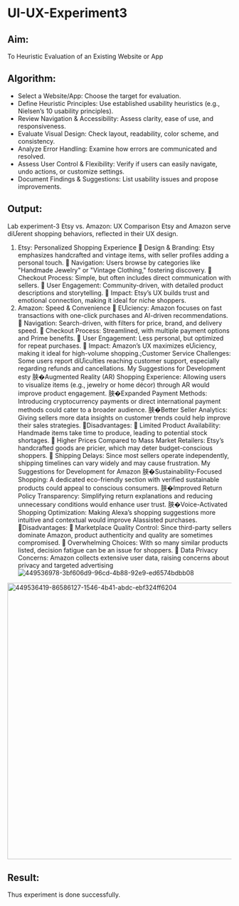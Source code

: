 # UI-UX-Experiment3

## Aim:
To Heuristic Evaluation of an Existing Website or App

## Algorithm:
- Select a Website/App: Choose the target for evaluation.
- Define Heuristic Principles: Use established usability heuristics (e.g., Nielsen’s 10 usability principles).
- Review Navigation & Accessibility: Assess clarity, ease of use, and responsiveness.
- Evaluate Visual Design: Check layout, readability, color scheme, and consistency.
- Analyze Error Handling: Examine how errors are communicated and resolved.
- Assess User Control & Flexibility: Verify if users can easily navigate, undo actions, or customize settings.
- Document Findings & Suggestions: List usability issues and propose improvements.

## Output:
 Lab experiment-3
Etsy vs. Amazon: UX Comparison
Etsy and Amazon serve diƯerent shopping behaviors, reflected in their UX design.
1. Etsy: Personalized Shopping Experience
 Design & Branding: Etsy emphasizes handcrafted and vintage items, with seller profiles adding a personal touch.
 Navigation: Users browse by categories like "Handmade Jewelry" or "Vintage Clothing," fostering discovery.
 Checkout Process: Simple, but often includes direct communication with sellers.
 User Engagement: Community-driven, with detailed product descriptions and storytelling.
 Impact: Etsy’s UX builds trust and emotional connection, making it ideal for niche shoppers.
2. Amazon: Speed & Convenience
 EƯiciency: Amazon focuses on fast transactions with one-click purchases and AI-driven recommendations.
 Navigation: Search-driven, with filters for price, brand, and delivery speed.
 Checkout Process: Streamlined, with multiple payment options and Prime benefits.
 User Engagement: Less personal, but optimized for repeat purchases.
 Impact: Amazon’s UX maximizes eƯiciency, making it ideal for high-volume shopping.;Customer Service Challenges: Some
users report diƯiculties reaching customer support, especially regarding refunds and cancellations.
My Suggestions for Development esty
脥�Augmented Reality (AR) Shopping Experience: Allowing users to visualize items (e.g., jewelry or home décor) through AR would
improve product engagement.
脥�Expanded Payment Methods: Introducing cryptocurrency payments or direct international payment methods could cater to a
broader audience.
脥�Better Seller Analytics: Giving sellers more data insights on customer trends could help improve their sales strategies.
Disadvantages:
 Limited Product Availability: Handmade items take time to produce, leading to potential stock shortages.
 Higher Prices Compared to Mass Market Retailers: Etsy’s handcrafted goods are pricier, which may deter budget-conscious
shoppers.
 Shipping Delays: Since most sellers operate independently, shipping timelines can vary widely and may cause frustration.
My Suggestions for Development for Amazon
脥�Sustainability-Focused Shopping: A dedicated eco-friendly section with verified sustainable products could appeal to conscious
consumers.
脥�Improved Return Policy Transparency: Simplifying return explanations and reducing unnecessary conditions would enhance user
trust.
脥�Voice-Activated Shopping Optimization: Making Alexa’s shopping suggestions more intuitive and contextual would improve AIassisted purchases.
Disadvantages:
 Marketplace Quality Control: Since third-party sellers dominate Amazon, product authenticity and quality are sometimes
compromised.
 Overwhelming Choices: With so many similar products listed, decision fatigue can be an issue for shoppers.
 Data Privacy Concerns: Amazon collects extensive user data, raising concerns about privacy and targeted advertising
![449536978-3bf606d9-96cd-4b88-92e9-ed6574bdbb08](https://github.com/user-attachments/assets/ffb9315e-00db-4c08-a1a0-8499e596372b)
<img width="622" alt="449536419-86586127-1546-4b41-abdc-ebf324ff6204" src="https://github.com/user-attachments/assets/d74dadd2-8351-457e-adb2-11450adec824" />



## Result:
Thus experiment is done successfully.
